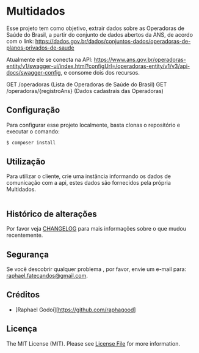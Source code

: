 # Multidados

Esse projeto tem como objetivo, extrair dados sobre as Operadoras de Saúde do Brasil, a partir do conjunto de dados abertos da ANS, de acordo com o link: https://dados.gov.br/dados/conjuntos-dados/operadoras-de-planos-privados-de-saude

Atualmente ele se conecta na API: https://www.ans.gov.br/operadoras-entity/v1/swagger-ui/index.html?configUrl=/operadoras-entity/v1/v3/api-docs/swagger-config, e consome dois dos recursos.

GET /operadoras (Lista de Operadoras de Saúde do Brasil)
GET /operadoras/{registroAns} (Dados cadastrais das Operadoras)


## Configuração

Para configurar esse projeto localmente, basta clonas o repositório e executar o comando:

``` bash
$ composer install
```

## Utilização

Para utilizar o cliente, crie uma instância informando os dados de comunicação com a api, estes dados são fornecidos pela própria Multidados.

``` php

```

## Histórico de alterações

Por favor veja [CHANGELOG](CHANGELOG.md) para mais informações sobre o que mudou recentemente.

## Segurança

Se você descobrir qualquer problema , por favor, envie um e-mail para: raphael.fatecandos@gmail.com.

## Créditos

- [Raphael Godoi][https://github.com/raphagood]

## Licença

The MIT License (MIT). Please see [License File](LICENSE.md) for more information.
